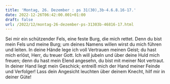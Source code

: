 ```yaml
---
title: 'Montag, 26. Dezember : ps 31(30),3b-4.6.8.16-17.'
date: 2022-12-26T06:42:00.001+01:00
draft: false
url: /2022/12/montag-26-dezember-ps-31303b-46816-17.html
---
```


Sei mir ein schützender Fels, eine feste Burg, die mich rettet. Denn du bist mein Fels und meine Burg; um deines Namens willen wirst du mich führen und leiten. In deine Hände lege ich voll Vertrauen meinen Geist; du hast mich erlöst, Herr, du treuer Gott. Ich will jubeln und über deine Huld mich freuen; denn du hast mein Elend angesehn, du bist mit meiner Not vertraut. In deiner Hand liegt mein Geschick; entreiß mich der Hand meiner Feinde und Verfolger! Lass dein Angesicht leuchten über deinem Knecht, hilf mir in deiner Güte!
